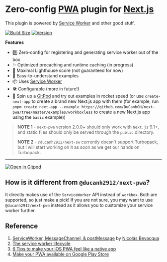 # Zero-config [PWA](https://web.dev/learn/pwa/) plugin for [Next.js](https://nextjs.org/)

This plugin is powered by [Service Worker](https://developer.mozilla.org/en-US/docs/Web/API/Service_Worker_API) and other good stuff.

[![Build Size](https://img.shields.io/bundlephobia/minzip/@ducanh2912/next-sw?label=Bundle%20size&style=flat&color=success)](https://bundlephobia.com/result?p=@ducanh2912/next-sw)
[![Version](https://img.shields.io/npm/v/@ducanh2912/next-sw?style=flat&color=success)](https://www.npmjs.com/package/@ducanh2912/next-sw)

**Features**

- 0️⃣ Zero-config for registering and generating service worker out of the box
- ✨ Optimized precaching and runtime caching (in progress)
- 💯 Maximal Lighthouse score (not guaranteed for now)
- 🎈 Easy-to-understand examples
- 📦 Uses [Service Worker](https://developer.mozilla.org/en-US/docs/Web/API/Service_Worker_API)
- 🛠 Configurable (more in future!)
- 🚀 Spin up a [GitPod](https://gitpod.io/#https://github.com/DuCanhGH/next-pwa/) and try out examples in rocket speed (or use `create-next-app` to create a brand new Next.js app with them (for example, run `pnpm create next-app --example https://github.com/DuCanhGH/next-pwa/tree/master/examples/workboxless` to create a new Next.js app using the `basic` example))

> **NOTE 1** - `next-pwa` version 2.0.0+ should only work with `Next.js` 9.1+, and static files should only be served through the `public` directory.
>
> **NOTE 2** - `@ducanh2912/next-sw` currently doesn't support Turbopack, but I will start working on it as soon as we get our hands on Turbopack.

---

[![Open in Gitpod](https://img.shields.io/badge/Open%20In-Gitpod.io-%231966D2?style=for-the-badge&logo=gitpod)](https://gitpod.io/#https://github.com/DuCanhGH/next-pwa/)

## How is it different from `@ducanh2912/next-pwa`?

It directly makes use of the `ServiceWorker` API instead of `workbox`. Both are supported, so just make a pick! If you are not sure, you may want to use `@ducanh2912/next-pwa` instead as it allows you to customize your service worker further.

## Reference

1. [ServiceWorker, MessageChannel, & postMessage](https://ponyfoo.com/articles/serviceworker-messagechannel-postmessage) by [Nicolás Bevacqua](https://ponyfoo.com/contributors/ponyfoo)
2. [The service worker lifecycle](https://developers.google.com/web/fundamentals/primers/service-workers/lifecycle)
3. [6 Tips to make your iOS PWA feel like a native app](https://www.netguru.com/codestories/pwa-ios)
4. [Make your PWA available on Google Play Store](https://www.netguru.com/codestories/make-your-pwa-available-on-google-play-store)
